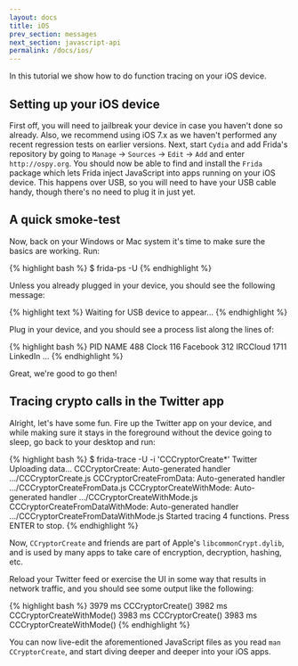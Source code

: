 ```yaml
---
layout: docs
title: iOS
prev_section: messages
next_section: javascript-api
permalink: /docs/ios/
---
```


In this tutorial we show how to do function tracing on your iOS device.

## Setting up your iOS device

First off, you will need to jailbreak your device in case you haven't done so
already. Also, we recommend using iOS 7.x as we haven't performed any recent
regression tests on earlier versions.
Next, start `Cydia` and add Frida's repository by going to `Manage` ->
`Sources` -> `Edit` -> `Add` and enter `http://ospy.org`. You should now
be able to find and install the `Frida` package which lets Frida inject
JavaScript into apps running on your iOS device. This happens over USB,
so you will need to have your USB cable handy, though there's no need to
plug it in just yet.

## A quick smoke-test

Now, back on your Windows or Mac system it's time to make sure the basics
are working. Run:

{% highlight bash %}
$ frida-ps -U
{% endhighlight %}

Unless you already plugged in your device, you should see the following
message:

{% highlight text %}
Waiting for USB device to appear...
{% endhighlight %}

Plug in your device, and you should see a process list along the lines of:

{% highlight bash %}
 PID NAME
 488 Clock
 116 Facebook
 312 IRCCloud
1711 LinkedIn
…
{% endhighlight %}

Great, we're good to go then!

## Tracing crypto calls in the Twitter app

Alright, let's have some fun. Fire up the Twitter app on your device, and while
making sure it stays in the foreground without the device going to sleep, go
back to your desktop and run:

{% highlight bash %}
$ frida-trace -U -i 'CCCryptorCreate*' Twitter
Uploading data...
CCCryptorCreate: Auto-generated handler …/CCCryptorCreate.js
CCCryptorCreateFromData: Auto-generated handler …/CCCryptorCreateFromData.js
CCCryptorCreateWithMode: Auto-generated handler …/CCCryptorCreateWithMode.js
CCCryptorCreateFromDataWithMode: Auto-generated handler …/CCCryptorCreateFromDataWithMode.js
Started tracing 4 functions. Press ENTER to stop.
{% endhighlight %}

Now, `CCryptorCreate` and friends are part of Apple's `libcommonCrypt.dylib`,
and is used by many apps to take care of encryption, decryption, hashing, etc.

Reload your Twitter feed or exercise the UI in some way that results in network
traffic, and you should see some output like the following:

{% highlight bash %}
  3979 ms	CCCryptorCreate()
  3982 ms	CCCryptorCreateWithMode()
  3983 ms	CCCryptorCreate()
  3983 ms	CCCryptorCreateWithMode()
{% endhighlight %}

You can now live-edit the aforementioned JavaScript files as you read
`man CCryptorCreate`, and start diving deeper and deeper into your iOS apps.
